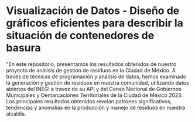 # Visualización de Datos - Diseño de gráficos eficientes para describir la situación de contenedores de basura 

"En este repositorio, presentamos los resultados obtenidos de nuestro proyecto de análisis de gestión de residuos en la Ciudad de México. 
A través de técnicas de programación y análisis de datos, hemos examinado la generación y gestión de residuos en nuestra comunidad, utilizando datos abiertos del INEGI a travez de su API y del Censo Nacional de Gobiernos Municipales y Demarcaciones Territoriales de la Ciudad de México 2023. 
Los principales resultados obtenidos revelan patrones significativos, tendencias y anomalías en la producción y manejo de residuos en nuestra alcaldía. 

